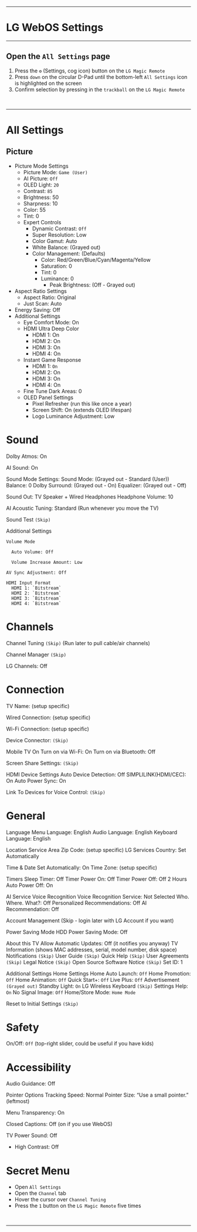 <hr />

# LG WebOS Settings

<hr />

## Open the `All Settings` page
  1. Press the `⚙️` (Settings, cog icon) button on the `LG Magic Remote`
  2. Press `down` on the circular D-Pad until the bottom-left `All Settings` icon is highlighted on the screen
  3. Confirm selection by pressing in the `trackball` on the `LG Magic Remote`

<br /><hr />

# All Settings

## Picture
- Picture Mode Settings
  - Picture Mode: `Game (User)`
  - AI Picture: `Off`
  - OLED Light: `20`
  - Contrast: `85`
  - Brightness: 50
  - Sharpness: 10
  - Color: 55
  - Tint: 0
  - Expert Controls
    - Dynamic Contrast: `Off`
    - Super Resolution: Low
    - Color Gamut: Auto
    - White Balance: (Grayed out)
    - Color Management: (Defaults)
      - Color: Red/Green/Blue/Cyan/Magenta/Yellow
      - Saturation: 0
      - Tint: 0
      - Luminance: 0
        - Peak Brightness: (Off - Grayed out)
- Aspect Ratio Settings
  - Aspect Ratio: Original
  - Just Scan: Auto
- Energy Saving: Off
- Additional Settings
  - Eye Comfort Mode: On
  - HDMI Ultra Deep Color 
    - HDMI 1: On
    - HDMI 2: On
    - HDMI 3: On
    - HDMI 4: On
  - Instant Game Response
    - HDMI 1: `On`
    - HDMI 2: On
    - HDMI 3: On
    - HDMI 4: On
  - Fine Tune Dark Areas: 0
  - OLED Panel Settings
    - Pixel Refresher  (run this like once a year)
    - Screen Shift: On  (extends OLED lifespan)
    - Logo Luminance Adjustment: Low

# Sound

  Dolby Atmos: On

  AI Sound: On

  Sound Mode Settings:
    Sound Mode: (Grayed out - Standard (User))
    Balance: 0
    Dolby Surround: (Grayed out - On)
    Equalizer: (Grayed out - Off)

  Sound Out:
    TV Speaker + Wired Headphones
    Headphone Volume: 10

  AI Acoustic Tuning: Standard  (Run whenever you move the TV)

  Sound Test  `(Skip)`

  Additional Settings

    Volume Mode

      Auto Volume: Off

      Volume Increase Amount: Low

    AV Sync Adjustment: Off

    HDMI Input Format
      HDMI 1: `Bitstream`
      HDMI 2: `Bitstream`
      HDMI 3: `Bitstream`
      HDMI 4: `Bitstream`

# Channels

  Channel Tuning `(Skip)` (Run later to pull cable/air channels)

  Channel Manager `(Skip)`

  LG Channels: Off

# Connection

  TV Name:  (setup specific)

  Wired Connection:  (setup specific)

  Wi-Fi Connection:  (setup specific)

  Device Connector:  `(Skip)`

  Mobile TV On
    Turn on via Wi-Fi: On
    Turn on via Bluetooth: Off

  Screen Share Settings: `(Skip)`

  HDMI Device Settings
    Auto Device Detection: Off
    SIMPLILINK(HDMI/CEC): On
    Auto Power Sync: On

  Link To Devices for Voice Control:  `(Skip)`

# General

  Language
    Menu Language: English
    Audio Language: English
    Keyboard Language: English

  Location
    Service Area Zip Code: (setup specific)
    LG Services Country: Set Automatically

  Time & Date
    Set Automatically: On
    Time Zone:  (setup specific)

  Timers
    Sleep Timer: Off
    Timer Power On: Off
    Timer Power Off: Off
    2 Hours Auto Power Off: On

  AI Service
    Voice Recognition
      Voice Recognition Service: Not Selected
    Who. Where. What?: Off
    Personalized Recommendations: Off
    AI Recommendation: Off

  Account Management (Skip - login later with LG Account if you want)

  Power Saving Mode
    HDD Power Saving Mode: Off

  About this TV
    Allow Automatic Updates: Off (it notifies you anyway)
    TV Information (shows MAC addresses, serial, model number, disk space)
    Notifications `(Skip)`
    User Guide `(Skip)`
    Quick Help `(Skip)`
    User Agreements `(Skip)`
    Legal Notice `(Skip)`
    Open Source Software Notice `(Skip)`
    Set ID: 1

  Additional Settings
    Home Settings
      Home Auto Launch: `Off`
      Home Promotion: `Off`
      Home Animation: `Off`
    Quick Start+: `Off`
    Live Plus: `Off`
    Advertisement `(Grayed out)`
    Standby Light: `On`
    LG Wireless Keyboard `(Skip)`
    Settings Help: `On`
    No Signal Image: `Off`
    Home/Store Mode: `Home Mode`

  Reset to Initial Settings `(Skip)`

# Safety
  On/Off: `Off` (top-right slider, could be useful if you have kids)

# Accessibility

  Audio Guidance: Off

  Pointer Options
    Tracking Speed: Normal
    Pointer Size: “Use a small pointer.” (leftmost)

  Menu Transparency: On

  Closed Captions: Off (on if you use WebOS)

  TV Power Sound: Off

  - High Contrast: Off

# Secret Menu

- Open `All Settings`
- Open the `Channel` tab
- Hover the cursor over `Channel Tuning`
- Press the `1` button on the `LG Magic Remote` five times


<br /><hr />